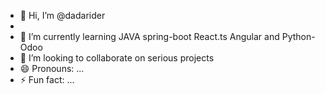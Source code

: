 - 👋 Hi, I’m @dadarider
- 
- 🌱 I’m currently learning JAVA spring-boot React.ts Angular  and Python-Odoo
- 💞️ I’m looking to collaborate on serious projects
- 😄 Pronouns: ...
- ⚡ Fun fact: ...

<!---
dadarider/dadarider is a ✨ special ✨ repository because its `README.md` (this file) appears on your GitHub profile.
You can click the Preview link to take a look at your changes.
--->

